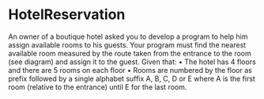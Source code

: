 # HotelReservation
An owner of a boutique hotel asked you to develop a program to help him assign
available rooms to his guests. Your program must find the nearest available room
measured by the route taken from the entrance to the room (see diagram) and assign it
to the guest. Given that:
• The hotel has 4 floors and there are 5 rooms on each floor
• Rooms are numbered by the floor as prefix followed by a single alphabet suffix A,
B, C, D or E where A is the first room (relative to the entrance) until E for the last
room.
